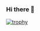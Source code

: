 ### Hi there 👋

[![trophy](https://github-profile-trophy.vercel.app/?username=ColeS02)](https://github.com/ryo-ma/github-profile-trophy)

